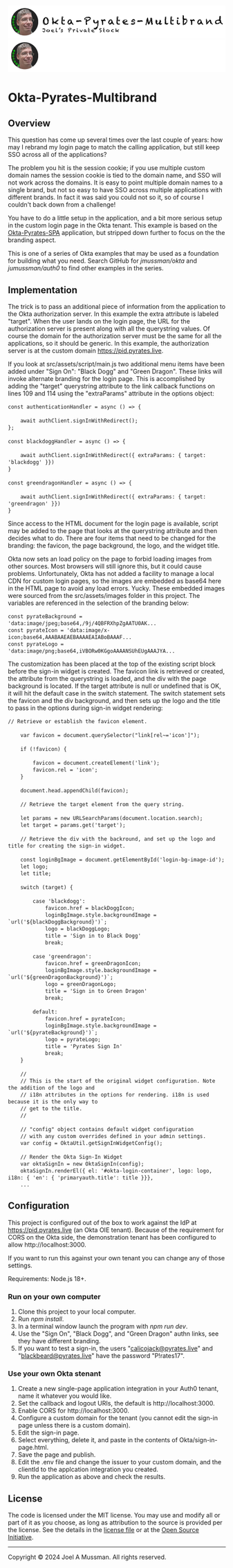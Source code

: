 [//]: # (README.md)
[//]: # (Copyright © 2024 Joel A Mussman. All rights reserved.)
[//]: #

![Banner Light](./.assets/banner-okta-pyrates-multibrand-light.png#gh-light-mode-only)
![banner Dark](./.assets/banner-okta-pyrates-multibrand-dark.png#gh-dark-mode-only)

# Okta-Pyrates-Multibrand

## Overview

This question has come up several times over the last couple of years: how may I rebrand my login page to
match the calling application, but still keep SSO across all of the applications?

The problem you hit is the session cookie; if you use multiple custom domain names the session cookie is tied to the domain name,
and SSO will not work across the domains.
It is easy to point multiple domain names to a single brand, but not so easy to have SSO across multiple applications with different brands.
In fact it was said you could not so it, so of course I couldn't back down from a challenge!

You have to do a little setup in the application,
and a bit more serious setup in the custom login page in the Okta tenant.
This example is based on the [Okta-Pyrates-SPA](https://github.com/jmussman/okta-pyrates-spa) application, but stripped down further
to focus on the the branding aspect.

This is one of a series of Okta examples that may be used as a foundation for building
what you need.
Search GitHub for *jmussman/okta* and *jumussman/auth0* to find other examples in the series.

## Implementation

The trick is to pass an additional piece of information from the application to the Okta authorization server.
In this example the extra attribute is labeled "target".
When the user lands on the login page, the URL for the authorization server is present along with all the querystring values.
Of course the domain for the authorization server must be the same for all the applications, so it should be generic.
In this example, the authorization server is at the custom domain https://pid.pyrates.live.

If you look at src/assets/script/main.js two additional menu items have been added under "Sign On":
"Black Dogg" and "Green Dragon".
These links will invoke alternate branding for the login page.
This is accomplished by adding the "target" querystring attribute to the link callback functions on lines 109 and 114 using
the "extraParams" attribute in the options object:

```
const authenticationHandler = async () => {

    await authClient.signInWithRedirect();
};

const blackdoggHandler = async () => {

    await authClient.signInWithRedirect({ extraParams: { target: 'blackdogg' }})
}

const greendragonHandler = async () => {

    await authClient.signInWithRedirect({ extraParams: { target: 'greendragon' }})
}
```

Since access to the HTML document for the login page is available, script may be added to the page that looks at the
querystring attribute and then decides what to do.
There are four items that need to be changed for the branding: the favicon, the page background, the logo, and the widget title.

Okta now sets an load policy on the page to forbid loading images from other sources.
Most browsers will still ignore this, but it could cause problems.
Unfortunately, Okta has not added a facility to manage a local CDN for custom login pages,
so the images are embedded as base64 here in the HTML page to avoid any load errors.
Yucky.
These embedded images were sourced from the src/assets/images folder in this project.
The variables are referenced in the selection of the branding below:

```
const pyrateBackground = 'data:image/jpeg;base64,/9j/4QBFRXhpZgAATU0AK...
const pyrateIcon = 'data:image/x-icon;base64,AAABAAEAEBAAAAEAIABoBAAAF...
const pyrateLogo = 'data:image/png;base64,iVBORw0KGgoAAAANSUhEUgAAAJYA...
```

The customization has been placed at the top of the existing script block before the sign-in widget is created.
The favicon link is retrieved or created, the attribute from the querystring is loaded, and the div with the page background is located.
If the target attribute is null or undefined that is OK, it will hit the default case in the switch statement.
The switch statement sets the favicon and the div background, and then sets up the logo and the title to pass in the options during
sign-in widget rendering:

```
// Retrieve or establish the favicon element.

    var favicon = document.querySelector("link[rel~='icon']");

    if (!favicon) {

        favicon = document.createElement('link');
        favicon.rel = 'icon';
    }

    document.head.appendChild(favicon);

    // Retrieve the target element from the query string.

    let params = new URLSearchParams(document.location.search);
    let target = params.get('target');

    // Retrieve the div with the backround, and set up the logo and title for creating the sign-in widget.

    const loginBgImage = document.getElementById('login-bg-image-id');
    let logo;
    let title;
    
    switch (target) {

        case 'blackdogg':
            favicon.href = blackDoggIcon;
            loginBgImage.style.backgroundImage = `url('${blackDoggBackground}')`;
            logo = blackDoggLogo;
            title = 'Sign in to Black Dogg'
            break;

        case 'greendragon':
            favicon.href = greenDragonIcon;
            loginBgImage.style.backgroundImage = `url('${greenDragonBackground}')`;
            logo = greenDragonLogo;
            title = 'Sign in to Green Dragon'
            break;

        default:
            favicon.href = pyrateIcon;
            loginBgImage.style.backgroundImage = `url('${pyrateBackground}')`;
            logo = pyrateLogo;
            title = 'Pyrates Sign In'
            break;
    }

    //
    // This is the start of the original widget configuration. Note the addition of the logo and
    // i18n attributes in the options for rendering. i18n is used because it is the only way to
    // get to the title.
    //

    // "config" object contains default widget configuration
    // with any custom overrides defined in your admin settings.
    var config = OktaUtil.getSignInWidgetConfig();

    // Render the Okta Sign-In Widget
    var oktaSignIn = new OktaSignIn(config);
    oktaSignIn.renderEl({ el: '#okta-login-container', logo: logo, i18n: { 'en': { 'primaryauth.title': title }}},
    ...
```

## Configuration

This project is configured out of the box to work against the IdP at https://pid.pyrates.live (an Okta OIE tenant).
Because of the requirement for CORS on the Okta side, the demonstration tenant has been configured to allow http://localhost:3000.

If you want to run this against your own tenant you can change any of those settings.

Requirements: Node.js 18+.

### Run on your own computer

1. Clone this project to your local computer.
1. Run *npm install*.
1. In a terminal window launch the program with *npm run dev*.
1. Use the "Sign On", "Black Dogg", and "Green Dragon" authn links, see they have different branding.
1. If you want to test a sign-in, the users "calicojack@pyrates.live" and "blackbeard@pyrates.live" have the password "P!rates17".

### Use your own Okta stenant

1. Create a new single-page application integration in your Auth0 tenant, name it whatever you would like.
1. Set the callback and logout URIs, the default is http://localhost:3000.
1. Enable CORS for http://localhost:3000.
1. Configure a custom domain for the tenant (you cannot edit the sign-in page unless there is a custom domain).
1. Edit the sign-in page.
1. Select everything, delete it, and paste in the contents of Okta/sign-in-page.html.
1. Save the page and publish.
1. Edit the .env file and change the issuer to your custom domain, and the clientId to the applcation integration you created.
1. Run the application as above and check the results.

## License

The code is licensed under the MIT license. You may use and modify all or part of it as you choose, as long as attribution to the source is provided per the license. See the details in the [license file](./LICENSE.md) or at the [Open Source Initiative](https://opensource.org/licenses/MIT).


<hr>
Copyright © 2024 Joel A Mussman. All rights reserved.